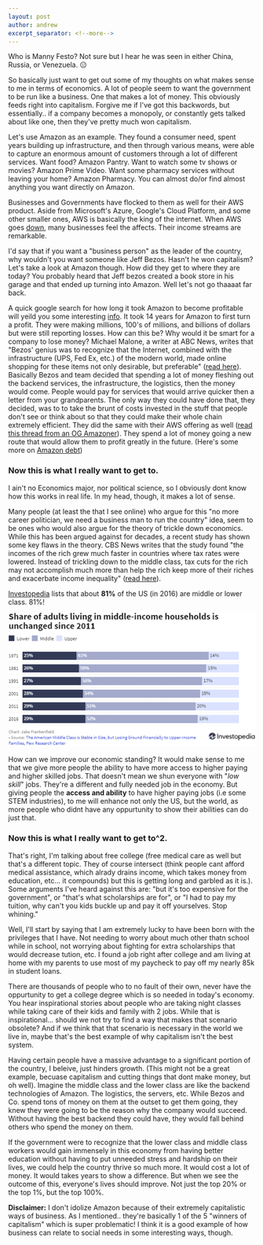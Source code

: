```yaml
---
layout: post
author: andrew
excerpt_separator: <!--more-->
---
```

Who is Manny Festo? Not sure but I hear he was seen in either China, Russia, or Venezuela. 😑<!--more-->

So basically just want to get out some of my thoughts on what makes sense to me in terms of economics. A lot of people seem to want the government to be run like a business. One that makes a lot of money. This obviously feeds right into capitalism. Forgive me if I've got this backwords, but essentially.. if a company becomes a monopoly, or constantly gets talked about like one, then they've pretty much won capitalism. 

Let's use Amazon as an example. They found a consumer need, spent years building up infrastructure, and then through various means, were able to capture an enormous amount of customers through a lot of different services. Want food? Amazon Pantry. Want to watch some tv shows or movies? Amazon Prime Video. Want some pharmacy services without leaving your home? Amazon Pharmacy. You can almost do/or find almost anything you want directly on Amazon.

Businesses and Governments have flocked to them as well for their AWS product. Aside from Microsoft's Azure, Google's Cloud Platform, and some other smaller ones, AWS is basically the king of the internet. When AWS goes [down](https://www.theverge.com/2020/11/25/21719396/amazon-web-services-aws-outage-down-internet), many businesses feel the affects. Their income streams are remarkable. 

I'd say that if you want a "business person" as the leader of the country, why wouldn't you want someone like Jeff Bezos. Hasn't he won capitalism? Let's take a look at Amazon though. How did they get to where they are today? You probably heard that Jeff bezos created a book store in his garage and that ended up turning into Amazon. Well let's not go thaaaat far back.

A quick google search for how long it took Amazon to become profitable will yeild you some interesting [info](https://www.google.com/search?q=how+long+did+it+take+amazon+to+become+profitable). It took 14 years for Amazon to first turn a profit. They were making millions, 100's of millions, and billions of dollars but were still reporting losses. How can this be? Why would it be smart for a company to lose money? Michael Malone, a writer at ABC News, writes that "Bezos' genius was to recognize that the Internet, combined with the infrastructure (UPS, Fed Ex, etc.) of the modern world, made online shopping for these items not only desirable, but preferable" ([read here](https://abcnews.go.com/Business/story?id=87393&page=1)). Basically Bezos and team decided that spending a lot of money fleshing out the backend services, the infrastructure, the logistics, then the money would come. People would pay for services that would arrive quicker then a letter from your grandparents. The only way they could have done that, they decided, was to to take the brunt of costs invested in the stuff that people don't see or think about so that they could make their whole chain extremely efficient. They did the same with their AWS offering as well ([read this thread from an OG Amazoner](https://twitter.com/DanRose999/status/1347677585006727168)). They spend a lot of money going a new route that would allow them to profit greatly in the future. (Here's some more on [Amazon debt](https://www.seattletimes.com/business/amazon-pays-off-its-historic-debt-early/))

### Now this is what I really want to get to.

I ain't no Economics major, nor political science, so I obviously dont know how this works in real life. In my head, though, it makes a lot of sense. 

Many people (at least the that I see online) who argue for this "no more career politician, we need a business man to run the country" idea, seem to be ones who would also argue for the theory of trickle down economics. While this has been argued against for decades, a recent study has shown some key flaws in the theory. CBS News writes that the study found "the incomes of the rich grew much faster in countries where tax rates were lowered. Instead of trickling down to the middle class, tax cuts for the rich may not accomplish much more than help the rich keep more of their riches and exacerbate income inequality" ([read here](https://www.cbsnews.com/news/tax-cuts-rich-50-years-no-trickle-down/)).

[Investopedia](https://www.investopedia.com/financial-edge/0912/which-income-class-are-you.aspx) lists that about **81%** of the US (in 2016) are middle or lower class. 81%!

![image showing class percentages in the US 1971-2016](/images/classes.png)

How can we improve our economic standing? It would make sense to me that we give more people the ability to have more access to higher paying and higher skilled jobs. That doesn't mean we shun everyone with "*low skill*" jobs. They're a different and fully needed job in the economy. But giving people the **access and ability** to have higher paying jobs (i.e some STEM industries), to me will enhance not only the US, but the world, as more people who didnt have any oppurtunity to show their abilities can do just that.

### Now this is what I really want to get to^2.

That's right, I'm talking about free college (free medical care as well but that's a different topic. They of course intersect (think people cant afford medical assistance, which alrady drains income, which takes money from education, etc... it compounds) but this is getting long and garbled as it is.). Some arguments I've heard against this are: "but it's too expensive for the government", or "that's what scholarships are for", or "I had to pay my tuition, why can't you kids buckle up and pay it off yourselves. Stop whining." 

Well, I'll start by saying that I am extremely lucky to have been born with the privileges that I have. Not needing to worry about much other thatn school while in school, not worrying about fighting for extra scholarships that would decrease tution, etc. I found a job right after college and am living at home with my parents to use most of my paycheck to pay off my nearly 85k in student loans.

There are thousands of people who to no fault of their own, never have the oppurtunity to get a college degree which is so needed in today's economy. You hear inspirational stories about people who are taking night classes while taking care of their kids and family with 2 jobs. While that is inspirational... should we not try to find a way that makes that scenario obsolete? And if we think that that scenario is necessary in the world we live in, maybe that's the best example of why capitalism isn't the best system. 

Having certain people have a massive advantage to a significant portion of the country, I beleive, just hinders growth. (This might not be a great example, becuase capitalism and cutting things that dont make money, but oh well). Imagine the middle class and the lower class are like the backend technologies of Amazon. The logistics, the servers, etc. While Bezos and Co. spend tons of money on them at the outset to get them going, they knew they were going to be the reason why the company would succeed. Without having the best backend they could have, they would fall behind others who spend the money on them.

If the government were to recognize that the lower class and middle class workers would gain immensely in this economy from having better education without having to put unneeded stress and hardship on their lives, we could help the country thrive so much more. It would cost a lot of money. It would takes years to show a difference. But when we see the outcome of this, everyone's lives should improve. Not just the top 20% or the top 1%, but the top 100%.


**Disclaimer:** I don't idolize Amazon because of their extremely capitalistic ways of business. As I mentioned.. they're basically 1 of the 5 "winners of capitalism" which is super problematic! I think it is a good example of how business can relate to social needs in some interesting ways, though.